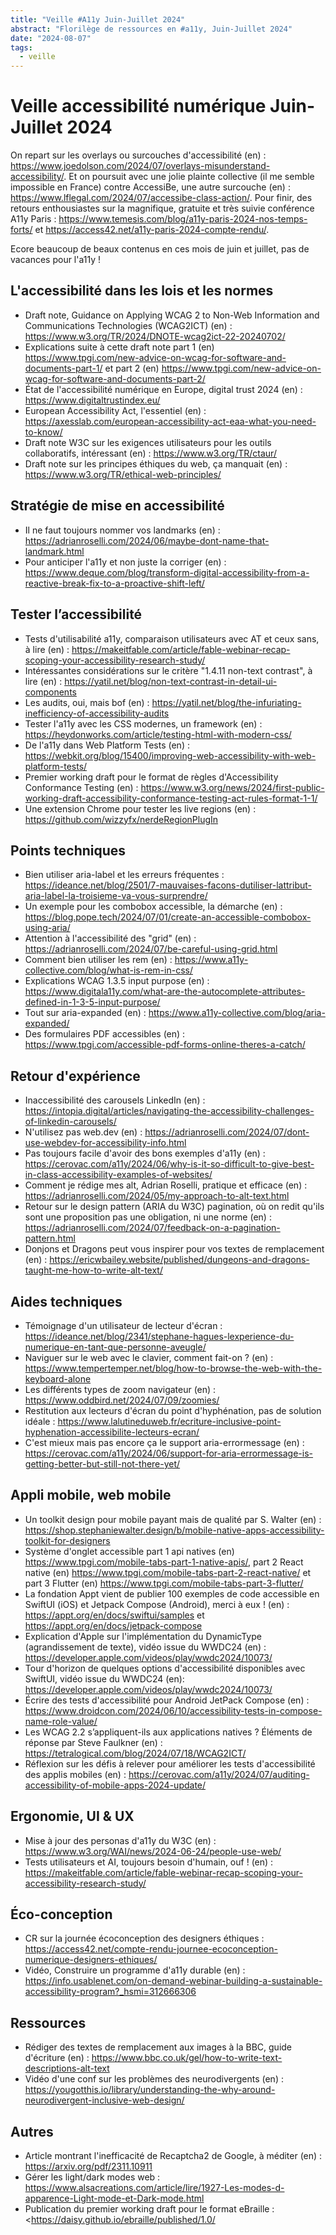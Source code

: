 ```yaml
---
title: "Veille #A11y Juin-Juillet 2024"
abstract: "Florilège de ressources en #a11y, Juin-Juillet 2024"
date: "2024-08-07"
tags:
  - veille
---
```


# Veille accessibilité numérique Juin-Juillet 2024

On repart sur les overlays ou surcouches d'accessibilité (en) : https://www.joedolson.com/2024/07/overlays-misunderstand-accessibility/. 
Et on poursuit avec une jolie plainte collective (il me semble impossible en France) contre AccessiBe, une autre surcouche (en) : https://www.lflegal.com/2024/07/accessibe-class-action/.
Pour finir, des retours enthousiastes sur la magnifique, gratuite et très suivie conférence A11y Paris : 
https://www.temesis.com/blog/a11y-paris-2024-nos-temps-forts/ et https://access42.net/a11y-paris-2024-compte-rendu/.

Ecore beaucoup de beaux contenus en ces mois de juin et juillet, pas de vacances pour l'a11y !

## L'accessibilité dans les lois et les normes

- Draft note, Guidance on Applying WCAG 2 to Non-Web Information and Communications Technologies (WCAG2ICT) (en) : https://www.w3.org/TR/2024/DNOTE-wcag2ict-22-20240702/
- Explications suite à cette draft note part 1 (en) https://www.tpgi.com/new-advice-on-wcag-for-software-and-documents-part-1/ et part 2 (en) https://www.tpgi.com/new-advice-on-wcag-for-software-and-documents-part-2/
- État de l'accessibilité numérique en Europe, digital trust 2024 (en) : https://www.digitaltrustindex.eu/
- European Accessibility Act, l'essentiel (en) : https://axesslab.com/european-accessibility-act-eaa-what-you-need-to-know/
- Draft note W3C sur les exigences utilisateurs pour les outils collaboratifs, intéressant (en) : https://www.w3.org/TR/ctaur/
- Draft note sur les principes éthiques du web, ça manquait (en) : https://www.w3.org/TR/ethical-web-principles/

## Stratégie de mise en accessibilité

- Il ne faut toujours nommer vos landmarks (en) : https://adrianroselli.com/2024/06/maybe-dont-name-that-landmark.html
- Pour anticiper l'a11y et non juste la corriger (en) : https://www.deque.com/blog/transform-digital-accessibility-from-a-reactive-break-fix-to-a-proactive-shift-left/

## Tester l’accessibilité

- Tests d'utilisabilité a11y, comparaison utilisateurs avec AT et ceux sans, à lire (en) : https://makeitfable.com/article/fable-webinar-recap-scoping-your-accessibility-research-study/
- Intéressantes considérations sur le critère "1.4.11 non-text contrast", à lire (en) : https://yatil.net/blog/non-text-contrast-in-detail-ui-components
- Les audits, oui, mais bof (en) : https://yatil.net/blog/the-infuriating-inefficiency-of-accessibility-audits
- Tester l'a11y avec les CSS modernes, un framework (en) : https://heydonworks.com/article/testing-html-with-modern-css/
- De l'a11y dans Web Platform Tests (en) : https://webkit.org/blog/15400/improving-web-accessibility-with-web-platform-tests/
- Premier working draft pour le format de règles d'Accessibility Conformance Testing (en) : https://www.w3.org/news/2024/first-public-working-draft-accessibility-conformance-testing-act-rules-format-1-1/
- Une extension Chrome pour tester les live regions (en) : https://github.com/wizzyfx/nerdeRegionPlugIn

## Points techniques

- Bien utiliser aria-label et les erreurs fréquentes : https://ideance.net/blog/2501/7-mauvaises-facons-dutiliser-lattribut-aria-label-la-troisieme-va-vous-surprendre/
- Un exemple pour les combobox accessible, la démarche (en) : https://blog.pope.tech/2024/07/01/create-an-accessible-combobox-using-aria/
- Attention à l'accessibilité des "grid" (en) : https://adrianroselli.com/2024/07/be-careful-using-grid.html
- Comment bien utiliser les rem (en) : https://www.a11y-collective.com/blog/what-is-rem-in-css/
- Explications WCAG 1.3.5 input purpose (en) : https://www.digitala11y.com/what-are-the-autocomplete-attributes-defined-in-1-3-5-input-purpose/
- Tout sur aria-expanded (en) : https://www.a11y-collective.com/blog/aria-expanded/
- Des formulaires PDF accessibles (en) : https://www.tpgi.com/accessible-pdf-forms-online-theres-a-catch/

## Retour d'expérience

- Inaccessibilité des carousels LinkedIn (en) : https://intopia.digital/articles/navigating-the-accessibility-challenges-of-linkedin-carousels/
- N'utilisez pas web.dev (en) : https://adrianroselli.com/2024/07/dont-use-webdev-for-accessibility-info.html
- Pas toujours facile d'avoir des bons exemples d'a11y (en) : https://cerovac.com/a11y/2024/06/why-is-it-so-difficult-to-give-best-in-class-accessibility-examples-of-websites/
- Comment je rédige mes alt, Adrian Roselli, pratique et efficace (en) : https://adrianroselli.com/2024/05/my-approach-to-alt-text.html
- Retour sur le design pattern (ARIA du W3C) pagination, où on redit qu'ils sont une proposition pas une obligation, ni une norme (en) : https://adrianroselli.com/2024/07/feedback-on-a-pagination-pattern.html
- Donjons et Dragons peut vous inspirer pour vos textes de remplacement (en) : https://ericwbailey.website/published/dungeons-and-dragons-taught-me-how-to-write-alt-text/

## Aides techniques

- Témoignage d'un utilisateur de lecteur d'écran : https://ideance.net/blog/2341/stephane-hagues-lexperience-du-numerique-en-tant-que-personne-aveugle/
- Naviguer sur le web avec le clavier, comment fait-on ? (en) : https://www.tempertemper.net/blog/how-to-browse-the-web-with-the-keyboard-alone
- Les différents types de zoom navigateur (en) : https://www.oddbird.net/2024/07/09/zoomies/
- Restitution aux lecteurs d'écran du point d'hyphénation, pas de solution idéale : https://www.lalutineduweb.fr/ecriture-inclusive-point-hyphenation-accessibilite-lecteurs-ecran/
- C'est mieux mais pas encore ça le support aria-errormessage (en) : https://cerovac.com/a11y/2024/06/support-for-aria-errormessage-is-getting-better-but-still-not-there-yet/

## Appli mobile, web mobile

- Un toolkit design pour mobile payant mais de  qualité par S. Walter (en) : https://shop.stephaniewalter.design/b/mobile-native-apps-accessibility-toolkit-for-designers
- Système d'onglet accessible part 1 api natives (en) https://www.tpgi.com/mobile-tabs-part-1-native-apis/, part 2 React native (en) https://www.tpgi.com/mobile-tabs-part-2-react-native/ et part 3 Flutter (en) https://www.tpgi.com/mobile-tabs-part-3-flutter/ 
- La fondation Appt vient de publier 100 exemples de code accessible en SwiftUI (iOS) et Jetpack Compose (Android), merci à eux ! (en) : https://appt.org/en/docs/swiftui/samples et https://appt.org/en/docs/jetpack-compose
- Explication d'Apple sur l'implémentation du DynamicType (agrandissement de texte), vidéo issue du WWDC24 (en) : https://developer.apple.com/videos/play/wwdc2024/10073/
- Tour d'horizon de quelques options d'accessibilité disponibles avec SwiftUI, vidéo issue du WWDC24 (en): https://developer.apple.com/videos/play/wwdc2024/10073/
- Écrire des tests d'accessibilité pour Android JetPack Compose (en) : https://www.droidcon.com/2024/06/10/accessibility-tests-in-compose-name-role-value/
- Les WCAG 2.2 s’appliquent-ils aux applications natives ? Éléments de réponse par Steve Faulkner (en) : https://tetralogical.com/blog/2024/07/18/WCAG2ICT/
- Réflexion sur les défis à relever pour améliorer les tests d'accessibilité des applis mobiles (en) : https://cerovac.com/a11y/2024/07/auditing-accessibility-of-mobile-apps-2024-update/


## Ergonomie, UI & UX

- Mise à jour des personas d'a11y du W3C (en) : https://www.w3.org/WAI/news/2024-06-24/people-use-web/
- Tests utilisateurs et AI, toujours besoin d'humain, ouf ! (en) : https://makeitfable.com/article/fable-webinar-recap-scoping-your-accessibility-research-study/

## Éco-conception

- CR sur la journée écoconception des designers éthiques : https://access42.net/compte-rendu-journee-ecoconception-numerique-designers-ethiques/
- Vidéo, Construire un programme d'a11y durable (en) : https://info.usablenet.com/on-demand-webinar-building-a-sustainable-accessibility-program?_hsmi=312666306

## Ressources

- Rédiger des textes de remplacement aux images à la BBC, guide d'écriture (en) : <https://www.bbc.co.uk/gel/how-to-write-text-descriptions-alt-text>
- Vidéo d'une conf sur les problèmes des neurodivergents (en) : https://yougotthis.io/library/understanding-the-why-around-neurodivergent-inclusive-web-design/

## Autres

- Article montrant l'inefficacité de Recaptcha2 de Google, à méditer (en) : https://arxiv.org/pdf/2311.10911
- Gérer les light/dark modes web : https://www.alsacreations.com/article/lire/1927-Les-modes-d-apparence-Light-mode-et-Dark-mode.html
- Publication du premier working draft pour le format eBraille : <https://daisy.github.io/ebraille/published/1.0/
